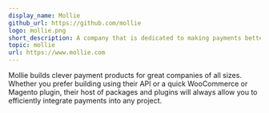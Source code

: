 ```yaml
---
display_name: Mollie
github_url: https://github.com/mollie
logo: mollie.png
short_description: A company that is dedicated to making payments better for everyone.
topic: mollie
url: https://www.mollie.com
---
```

Mollie builds clever payment products for great companies of all sizes. Whether you prefer building using their API or a quick WooCommerce or Magento plugin, their host of packages and plugins will always allow you to efficiently integrate payments into any project.